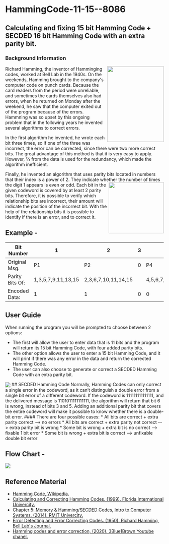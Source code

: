 # HammingCode-11-15--8086
## Calculating and fixing 15 bit Hamming Code + SECDED 16 bit Hamming Code with an extra parity bit. 
### Background Information
<img align="right" width="180" height="240" src = "https://user-images.githubusercontent.com/80382873/121411089-ee33fc00-c96b-11eb-9e89-25ae1cc62645.jpg">
Richard Hamming, the inventor of Hamminging codes, worked at Bell Lab in the 1940s. On the weekends, Hamming brought to the company's computer code on punch cards. Because the card readers from the period were unreliable, and sometimes the cards themselves also had errors, when he returned on Monday after the weekend, he saw that the computer exited out of the program because of the errors. Hammning was so upset by this ongoing problem that in the following years he invented several algorithms to correct errors.

In the first algorithm he invented, he wrote each bit three times, so if one of the three was incorrect, the error can be corrected, since there were two more correct bits. The great advantage of this method is that it is very easy to apply. However, ⅔ from the data is used for the redundancy, which made the algorithm inefficient.

Finally, he invented an algorithm that uses parity bits located in numbers that their index is a power of 2. They indicate whether the number of times the digit 1 
<img align="right" width="175" height="162" src = "https://user-images.githubusercontent.com/80382873/121413739-abbfee80-c96e-11eb-87b0-f02618ec2a0f.png">
appears is even or odd. Each bit in the given codeword is covered by at least 2 parity bits. 
Therefore, it is possible to verify which relationship bits are incorrect, their amount will indicate the position of the incorrect bit. With the help of the relationship bits it is possible to identify if there is an error, and to correct it.

## Example - 
Bit Number | 1 | 2 | 3 | 4 | 5 | 6 | 7 | 8 | 9 | 10 | 11 | 12 | 13 | 14 | 15
-----------|---|---|---|---|---|---|---|---|---|----|----|----|----|----|----
Original Msg. | P1 | P2 | 0 | P4 | 1 | 1 | 0 | P4 | 1 | 0 | 0 | 1 | 1 | 0 | 0
Parity Bits Of: | 1,3,5,7,9,11,13,15 | 2,3,6,7,10,11,14,15 | | 4,5,6,7,12,14,15 | | | | 8,9,10,11,12,14,15 | | | | | | |
Encoded Data: | 1 | 1 | 0 | 0 | 1 | 1 | 0 | 1 | 1 | 0 | 0 | 1 | 1 | 0 | 0 |

## User Guide
When running the program you will be prompted to choose between 2 options: 
* The first will allow the user to enter data that is 11 bits and the program will return its 15 bit Hamming Code, with four added parity bits. 
* The other option allows the user to enter a 15 bit Hamming Code, and it will print if there was any error in the data and return the corrected Hamming Code.
* The user can also choose to generate or correct a SECDED Hamming Code with an extra parity bit.
<img align="center" src = "https://user-images.githubusercontent.com/80382873/121419679-e3319980-c974-11eb-8607-40599763e426.png">
## SECDED Hamming Code
Normally, Hamming Codes can only correct a single error in the codeword, as it can’t distinguish a double error from a single bit error of a different codeword. If the codeword is 111111111111111, and the delivered message is 1101011111111111, the algorithm will return that bit 6 is wrong, instead of bits 3 and 5. Adding an additional parity bit that covers the entire codeword will make it possible to know whether there is a double-bit error.
#### There are four possible cases:
* All bits are correct + extra parity correct --> no errors
* All bits are correct + extra parity not correct --> extra parity bit is wrong
* Some bit is wrong + extra bit is no correct --> fixable 1 bit error
* Some bit is wrong + extra bit is correct --> unfixable double bit error

## Flow Chart - 
<img align="center" src = "https://github.com/Bnux256/HammingCode-11-15--8086/blob/main/ProjectDiagram.png?raw=true">

## Reference Material
* [Hamming Code, Wikipedia.](https://en.wikipedia.org/wiki/Hamming_code)
* [Calculating and Correcting Hamming Codes. (1999). Florida International Univercity.](http://users.cs.fiu.edu/~downeyt/cop3402/hamming.html)
* [Chapter 5: Memory & Hamming/SECDED Codes, Intro to Computer Systems. (2014). RMIT Univercity.](https://www.dlsweb.rmit.edu.au/set/Courses/Content/CSIT/oua/cpt160/2014sp4/chapter/05/CodingSchemes.html)
* [Error Detecting and Error Correcting Codes. (1950). Richard Hamming, Bell Lab's Journal.](http://guest.engelschall.com/~sb/hamming/)
* [Hamming codes and error correction, (2020). 3Blue1Brown Youtube chanel.](https://www.youtube.com/watch?v=X8jsijhllIA&)

